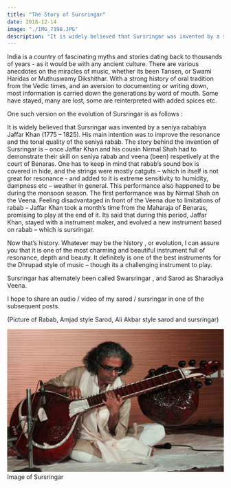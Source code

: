 ```yaml
---
title: "The Story of Sursringar"
date: 2018-12-14
image: "./IMG_7198.JPG"
description: "It is widely believed that Sursringar was invented by a seniya rababiya Jaffar Khan (1775 – 1825). His main intention was to improve the resonance and the tonal quality of the seniya rabab."
---
```

India is a country of fascinating myths and stories dating back to thousands of years - as it would be with any ancient culture. There are various anecdotes on the miracles of music, whether its been Tansen, or Swami Haridas or Muthuswamy Dikshithar. With a strong history of oral tradition from the Vedic times, and an aversion to documenting or writing down, most information is carried down the generations by word of mouth. Some have stayed, many are lost, some are reinterpreted with added spices etc.

One such version on the evolution of Sursringar is as follows :

It is widely believed that Sursringar was invented by a seniya rababiya Jaffar Khan (1775 – 1825). His main intention was to improve the resonance and the tonal quality of the seniya rabab.
The story behind the invention of Sursringar is – once Jaffar Khan and his cousin Nirmal Shah had to demonstrate their skill on seniya rabab and veena (been) respetively at the court of Benaras. One has to keep in mind that rabab’s sound box is covered in hide, and the strings were mostly catguts – which in itself is not great for resonance - and added to it is extreme sensitivity to humidity, dampness etc – weather in general. This performance also happened to be during the monsoon season.
The first performance was by Nirmal Shah on the Veena. Feeling disadvantaged in front of the Veena due to limitations of rabab –  Jaffar Khan took a month’s time from the Maharaja of Benaras, promising to play at the end of it. Its said that during this period, Jaffar Khan, stayed with a instrument maker, and evolved a new instrument based on rabab – which is sursringar.

Now that’s history. Whatever may be the history , or evolution, I can assure you that it is one of the most charming and beautiful instrument full of resonance, depth and beauty. It definitely is one of the best instruments for the Dhrupad style of music – though its a challenging instrument to play.

Sursringar has alternately been called Swarsringar , and Sarod as Sharadiya Veena.

I hope to share an audio / video of my sarod / sursringar in one of the subsequent posts.

(Picture of Rabab, Amjad style Sarod, Ali Akbar style sarod and sursringar)

![Sursringar](./IMG_7198.JPG)
Image of Sursringar
